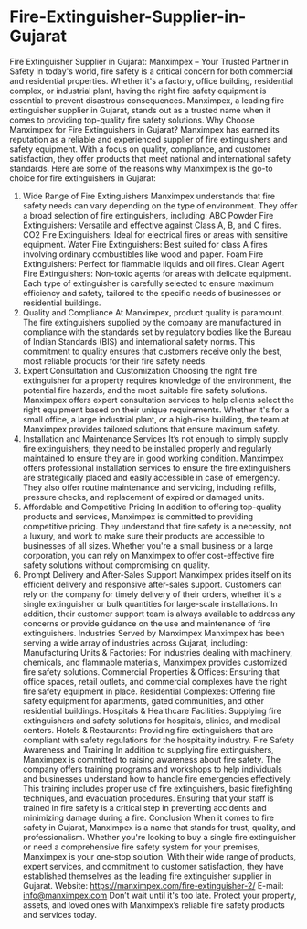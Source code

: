 # Fire-Extinguisher-Supplier-in-Gujarat
Fire Extinguisher Supplier in Gujarat: Manximpex – Your Trusted Partner in Safety
In today's world, fire safety is a critical concern for both commercial and residential properties. Whether it's a factory, office building, residential complex, or industrial plant, having the right fire safety equipment is essential to prevent disastrous consequences. Manximpex, a leading fire extinguisher supplier in Gujarat, stands out as a trusted name when it comes to providing top-quality fire safety solutions.
Why Choose Manximpex for Fire Extinguishers in Gujarat?
Manximpex has earned its reputation as a reliable and experienced supplier of fire extinguishers and safety equipment. With a focus on quality, compliance, and customer satisfaction, they offer products that meet national and international safety standards. Here are some of the reasons why Manximpex is the go-to choice for fire extinguishers in Gujarat:
1. Wide Range of Fire Extinguishers
Manximpex understands that fire safety needs can vary depending on the type of environment. They offer a broad selection of fire extinguishers, including:
ABC Powder Fire Extinguishers: Versatile and effective against Class A, B, and C fires.
CO2 Fire Extinguishers: Ideal for electrical fires or areas with sensitive equipment.
Water Fire Extinguishers: Best suited for class A fires involving ordinary combustibles like wood and paper.
Foam Fire Extinguishers: Perfect for flammable liquids and oil fires.
Clean Agent Fire Extinguishers: Non-toxic agents for areas with delicate equipment.
Each type of extinguisher is carefully selected to ensure maximum efficiency and safety, tailored to the specific needs of businesses or residential buildings.
2. Quality and Compliance
At Manximpex, product quality is paramount. The fire extinguishers supplied by the company are manufactured in compliance with the standards set by regulatory bodies like the Bureau of Indian Standards (BIS) and international safety norms. This commitment to quality ensures that customers receive only the best, most reliable products for their fire safety needs.
3. Expert Consultation and Customization
Choosing the right fire extinguisher for a property requires knowledge of the environment, the potential fire hazards, and the most suitable fire safety solutions. Manximpex offers expert consultation services to help clients select the right equipment based on their unique requirements. Whether it's for a small office, a large industrial plant, or a high-rise building, the team at Manximpex provides tailored solutions that ensure maximum safety.
4. Installation and Maintenance Services
It’s not enough to simply supply fire extinguishers; they need to be installed properly and regularly maintained to ensure they are in good working condition. Manximpex offers professional installation services to ensure the fire extinguishers are strategically placed and easily accessible in case of emergency. They also offer routine maintenance and servicing, including refills, pressure checks, and replacement of expired or damaged units.
5. Affordable and Competitive Pricing
In addition to offering top-quality products and services, Manximpex is committed to providing competitive pricing. They understand that fire safety is a necessity, not a luxury, and work to make sure their products are accessible to businesses of all sizes. Whether you're a small business or a large corporation, you can rely on Manximpex to offer cost-effective fire safety solutions without compromising on quality.
6. Prompt Delivery and After-Sales Support
Manximpex prides itself on its efficient delivery and responsive after-sales support. Customers can rely on the company for timely delivery of their orders, whether it's a single extinguisher or bulk quantities for large-scale installations. In addition, their customer support team is always available to address any concerns or provide guidance on the use and maintenance of fire extinguishers.
Industries Served by Manximpex
Manximpex has been serving a wide array of industries across Gujarat, including:
Manufacturing Units & Factories: For industries dealing with machinery, chemicals, and flammable materials, Manximpex provides customized fire safety solutions.
Commercial Properties & Offices: Ensuring that office spaces, retail outlets, and commercial complexes have the right fire safety equipment in place.
Residential Complexes: Offering fire safety equipment for apartments, gated communities, and other residential buildings.
Hospitals & Healthcare Facilities: Supplying fire extinguishers and safety solutions for hospitals, clinics, and medical centers.
Hotels & Restaurants: Providing fire extinguishers that are compliant with safety regulations for the hospitality industry.
Fire Safety Awareness and Training
In addition to supplying fire extinguishers, Manximpex is committed to raising awareness about fire safety. The company offers training programs and workshops to help individuals and businesses understand how to handle fire emergencies effectively. This training includes proper use of fire extinguishers, basic firefighting techniques, and evacuation procedures. Ensuring that your staff is trained in fire safety is a critical step in preventing accidents and minimizing damage during a fire.
Conclusion
When it comes to fire safety in Gujarat, Manximpex is a name that stands for trust, quality, and professionalism. Whether you're looking to buy a single fire extinguisher or need a comprehensive fire safety system for your premises, Manximpex is your one-stop solution. With their wide range of products, expert services, and commitment to customer satisfaction, they have established themselves as the leading fire extinguisher supplier in Gujarat.
Website: https://manximpex.com/fire-extinguisher-2/ 
E-mail: info@manximpex.com 
Don’t wait until it's too late. Protect your property, assets, and loved ones with Manximpex’s reliable fire safety products and services today.

